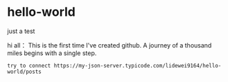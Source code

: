 # hello-world
just a test


hi all：
    This is the first time I've created github. A journey of a thousand miles begins with a single step.
    
    try to connect https://my-json-server.typicode.com/lidewei9164/hello-world/posts
